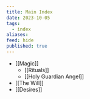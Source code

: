 ```yaml
---
title: Main Index
date: 2023-10-05
tags:
  - index
aliases: 
feed: hide
published: true
---
```


- [[Magic]]
	- [[Rituals]]
	- [[Holy Guardian Angel]]
- [[The Will]]
- [[Desires]]